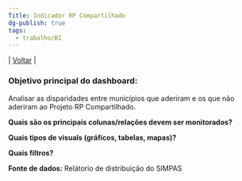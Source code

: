 ```yaml
---
Title: Indicador RP Compartilhado
dg-publish: true
tags:
  - trabalho/BI
---
```

| [Voltar](index) |
### Objetivo principal do dashboard:
Analisar as disparidades entre municípios que aderiram e os que não aderiram ao Projeto RP Compartilhado.

**Quais são os principais colunas/relações devem ser monitorados?**

**Quais tipos de visuals (gráficos, tabelas, mapas)?**

**Quais filtros?**

**Fonte de dados:**
Relátorio de distribuição do SIMPAS